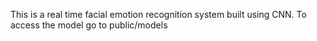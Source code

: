 This is a real time facial emotion recognition system built using CNN. To access the model go to public/models 
